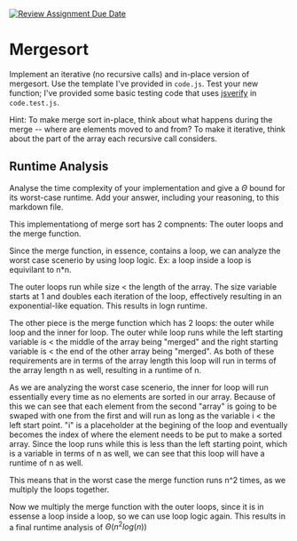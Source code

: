 [![Review Assignment Due Date](https://classroom.github.com/assets/deadline-readme-button-24ddc0f5d75046c5622901739e7c5dd533143b0c8e959d652212380cedb1ea36.svg)](https://classroom.github.com/a/1uurLsu5)
# Mergesort

Implement an iterative (no recursive calls) and in-place version of mergesort.
Use the template I've provided in `code.js`. Test your new function; I've
provided some basic testing code that uses
[jsverify](https://jsverify.github.io/) in `code.test.js`.

Hint: To make merge sort in-place, think about what happens during the merge --
where are elements moved to and from? To make it iterative, think about the
part of the array each recursive call considers.

## Runtime Analysis

Analyse the time complexity of your implementation and give a $\Theta$ bound for
its worst-case runtime. Add your answer, including your reasoning, to this
markdown file.

This implementationg of merge sort has 2 compnents:
The outer loops and the merge function.

Since the merge function, in essence, contains a loop, we can analyze the worst case scenerio
by using loop logic. Ex: a loop inside a loop is equivilant to n*n.

The outer loops run while size < the length of the array. The size variable starts at 1 and doubles each iteration
of the loop, effectively resulting in an exponential-like equation. This results in logn runtime.

The other piece is the merge function which has 2 loops: the outer while loop and the inner for loop. The outer 
while loop runs while the left starting variable is < the middle of the array being "merged" and the right starting
variable is < the end of the other array being "merged". As both of these requirements are in terms of the array length
this loop will run in terms of the array length n as well, resulting in a runtime of n.

As we are analyzing the worst case scenerio, the inner for loop will run essentially every time as no elements 
are sorted in our array. Because of this we can see that each element from the second "array" is going to be swaped
with one from the first and will run as long as the variable i < the left start point. "i" is a placeholder at the 
begining of the loop and eventually becomes the index of where the element needs to be put to make a sorted array.
Since the loop runs while this is less than the left starting point, which is a variable in terms of n as well,
we can see that this loop will have a runtime of n as well.

This means that in the worst case the merge function runs n^2 times, as we multiply the loops together.

Now we multiply the merge function with the outer loops, since it is in essense a loop inside a loop, so we can
use loop logic again. This results in a final runtime analysis of $\Theta (n^2log(n))$



